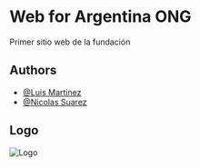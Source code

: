 # Web for Argentina ONG

Primer sitio web de la fundación

## Authors

- [@Luis Martinez](https://www.github.com/luismistic)
- [@Nicolas Suarez](https://www.github.com/imnicolas)

## Logo
![Logo](https://educowebmedia.blob.core.windows.net/educowebmedia/educospain/media/images/blog/ong-y-ods.jpg)